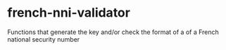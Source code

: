 # french-nni-validator
Functions that generate the key and/or check the format of a of a French national security number
